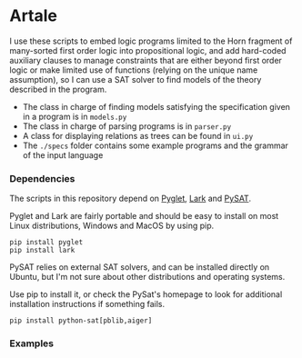 # Artale

I use these scripts to embed logic programs limited to the Horn fragment of
many-sorted first order logic into propositional logic, and add
hard-coded auxiliary clauses to manage constraints that are either beyond
first order logic or make limited use of functions (relying on the unique
name assumption), so I can use a SAT solver to find models of the theory
described in the program.

- The class in charge of finding models satisfying the specification given in a program is in `models.py` 
- The class in charge of parsing programs is in `parser.py`
- A class for displaying relations as trees can be found in `ui.py`
- The `./specs` folder contains some example programs and the grammar of the input language

### Dependencies
The scripts in this repository depend on [Pyglet](http://pyglet.org), [Lark](https://github.com/lark-parser/lark)
and [PySAT](https://pysathq.github.io/). 

Pyglet and Lark are fairly portable and should be easy to install on most Linux distributions, Windows and MacOS by using pip.

```
pip install pyglet
pip install lark
```

PySAT relies on external SAT solvers, and can be installed directly on Ubuntu, but I'm not sure about other distributions
and operating systems.

Use pip to install it, or check the PySat's homepage to look for additional installation instructions if something fails.

```
pip install python-sat[pblib,aiger]
```

### Examples
